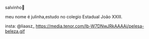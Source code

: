 salvinho🤙

meu nome é julinha,estudo no colegio Estadual João XXIII. 

insta: @liaasz_ 
https://media.tenor.com/Ib-W7DNwJRkAAAAi/pelesa-beleza.gif


